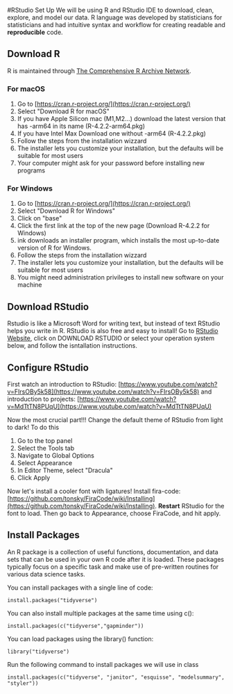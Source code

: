 #RStudio Set Up
We will be using R and RStudio IDE to download, clean, explore, and model our data. R language was developed by statisticians for statisticians and had intuitive syntax and workflow for creating readable and **reproducible** code. 

## Download R
R is maintained through [The Comprehensive R Archive Network](https://cran.r-project.org/).

### For macOS
1. Go to [https://cran.r-project.org/](https://cran.r-project.org/)
2. Select "Download R for macOS"
3. If you have Apple Silicon mac (M1,M2...) download the latest version that has -arm64 in its name (R-4.2.2-arm64.pkg)
4. If you have Intel Max Download one without -arm64 (R-4.2.2.pkg)
5. Follow the steps from the installation wizzard
6. The installer lets you customize your installation, but the defaults will be suitable for most users 
7. Your computer might ask for your password before installing new programs

### For Windows
1. Go to [https://cran.r-project.org/](https://cran.r-project.org/)
2. Select "Download R for Windows"
3. Click on "base"
4. Click the first link at the top of the new page (Download R-4.2.2 for Windows)
5. ink downloads an installer program, which installs the most up-to-date version of R for Windows.
6. Follow the steps from the installation wizzard
7. The installer lets you customize your installation, but the defaults will be suitable for most users 
8. You might need administration privileges to install new software on your machine

## Download RStudio
Rstudio is like a Microsoft Word for writing text, but instead of text RStudio helps you write in R. RStudio is also free and easy to install! Go to [RStudio Website](https://posit.co/download/rstudio-desktop/), click on DOWNLOAD RSTUDIO or select your operation system below, and follow the isntallation instructions. 

## Configure RStudio
First watch an introduction to RStudio: [https://www.youtube.com/watch?v=FIrsOBy5k58](https://www.youtube.com/watch?v=FIrsOBy5k58)
and introduction to projects: [https://www.youtube.com/watch?v=MdTtTN8PUqU](https://www.youtube.com/watch?v=MdTtTN8PUqU)

Now the most crucial part!!! Change the default theme of RStudio from light to dark! To do this

1. Go to the top panel
2. Select the Tools tab
3. Navigate to Global Options 
4. Select Appearance
5. In Editor Theme, select "Dracula"
6. Click Apply

Now let's install a cooler font with ligatures! Install fira-code: [https://github.com/tonsky/FiraCode/wiki/Installing](https://github.com/tonsky/FiraCode/wiki/Installing). **Restart** RStudio for the font to load. Then go back to Appearance, choose FiraCode, and hit apply.

## Install Packages
An R package is a collection of useful functions, documentation, and data sets that can be used in your own R code after it is loaded. These packages typically focus on a specific task and make use of pre-written routines for various data science tasks.

You can install packages with a single line of code:

```
install.packages("tidyverse")
```
You can also install multiple packages at the same time using c():

```
install.packages(c("tidyverse","gapminder"))
```
You can load packages using the library() function:

```
library("tidyverse")
```

Run the following command to install packages we will use in class
```
install.packages(c("tidyverse", "janitor", "esquisse", "modelsummary", "styler"))

```
